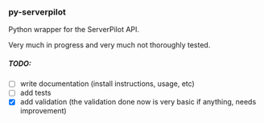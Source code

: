 ### py-serverpilot

Python wrapper for the ServerPilot API.

Very much in progress and very much not thoroughly tested.

##### TODO:

- [ ] write documentation (install instructions, usage, etc)
- [ ] add tests
- [x] add validation (the validation done now is very basic if anything, needs improvement) 
